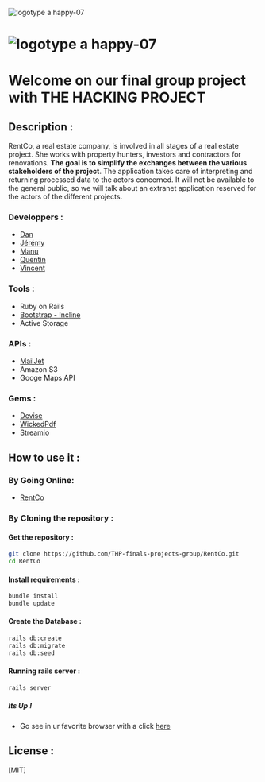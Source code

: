 ![logotype a happy-07](https://d29md5j3ph8xfz.cloudfront.net/100_percent/upload/Content/82047/THP_logoblock_grey.png)
# ![logotype a happy-07](https://www.rentco.com.au/v2/wp-content/uploads/2016/03/rentco_logo_v2_1.3.png)

# Welcome on our final group project with THE HACKING PROJECT

## Description :

RentCo, a real estate company, is involved in all stages of a real estate project. She works with property hunters, investors and contractors for renovations. **The goal is to simplify the exchanges between the various stakeholders of the project**. The application takes care of interpreting and returning processed data to the actors concerned. It will not be available to the general public, so we will talk about an extranet application reserved for the actors of the different projects.

### Developpers :

- [Dan](https://github.com/DanBertrand)
- [Jérémy](https://github.com/Queje)
- [Manu](https://github.com/Doury-Manuel)
- [Quentin](https://github.com/qdtrl)
- [Vincent](https://github.com/Erudigit)

### Tools :

* Ruby on Rails
* [Bootstrap - Incline](https://themes.getbootstrap.com/preview/?theme_id=3569)
* Active Storage

### APIs :

* [MailJet](https://github.com/mailjet/mailjet-gem)
* Amazon S3
* Googe Maps API

### Gems :

* [Devise](https://github.com/heartcombo/devise)
* [WickedPdf](https://github.com/mileszs/wicked_pdf)
* [Streamio](https://github.com/streamio/streamio-ffmpeg)


## How to use it :

### By Going Online:

 - [RentCo](https://rent-co.herokuapp.com/)

### By Cloning the repository :

#### Get  the repository :

```bash
git clone https://github.com/THP-finals-projects-group/RentCo.git
cd RentCo
```

#### Install requirements :

```bash
bundle install
bundle update
```

#### Create the Database :

```bash
rails db:create
rails db:migrate
rails db:seed
```

#### Running rails server :

```bash
rails server
```

##### Its Up !

 - Go see in ur favorite browser with a click [here](http://localhost:3000/)

## License :

[MIT]


